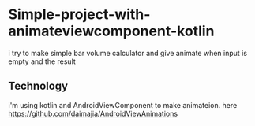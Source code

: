 # Simple-project-with-animateviewcomponent-kotlin
i try to make simple bar volume calculator and give animate when input is empty and the result

## Technology
i'm using kotlin and AndroidViewComponent to make animateion. here https://github.com/daimajia/AndroidViewAnimations
